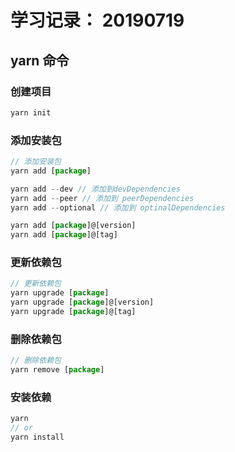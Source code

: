 # 学习记录： 20190719

## yarn 命令

### 创建项目
```js
yarn init
```

### 添加安装包
```js
// 添加安装包
yarn add [package]

yarn add --dev // 添加到devDependencies
yarn add --peer // 添加到 peerDependencies
yarn add --optional // 添加到 optinalDependencies

yarn add [package]@[version]
yarn add [package]@[tag]

```

### 更新依赖包

```js
// 更新依赖包
yarn upgrade [package]
yarn upgrade [package]@[version]
yarn upgrade [package]@[tag]
```

### 删除依赖包

```js
// 删除依赖包
yarn remove [package]
```

### 安装依赖

```js
yarn
// or
yarn install

```
